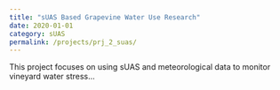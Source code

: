```yaml
---
title: "sUAS Based Grapevine Water Use Research"
date: 2020-01-01
category: sUAS
permalink: /projects/prj_2_suas/
---
```

This project focuses on using sUAS and meteorological data to monitor vineyard water stress...

